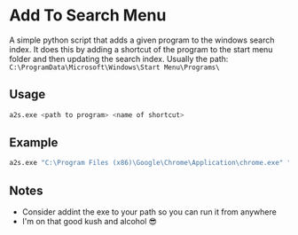 # Add To Search Menu
A simple python script that adds a given program to the windows search index. It does this by adding
a shortcut of the program to the start menu folder and then updating the search index. Usually the
path: `C:\ProgramData\Microsoft\Windows\Start Menu\Programs\`

## Usage
```bash
a2s.exe <path to program> <name of shortcut>
```

## Example
```bash
a2s.exe "C:\Program Files (x86)\Google\Chrome\Application\chrome.exe" "Google Chrome"
```

## Notes
- Consider addint the exe to your path so you can run it from anywhere
- I'm on that good kush and alcohol 😎
